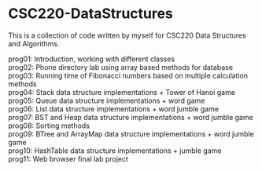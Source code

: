 # CSC220-DataStructures

This is a collection of code written by myself for CSC220 Data Structures and Algorithms.  
  
prog01: Introduction, working with different classes  
prog02: Phone directory lab using array based methods for database  
prog03: Running time of Fibonacci numbers based on multiple calculation methods  
prog04: Stack data structure implementations + Tower of Hanoi game  
prog05: Queue data structure implementations + word game  
prog06: List data structure implementations + word jumble game  
prog07: BST and Heap data structure implementations + word jumble game  
prog08: Sorting methods  
prog09: BTree and ArrayMap data structure implementations + word jumble game  
prog10: HashTable data structure implementations + jumble game  
prog11: Web browser final lab project  
